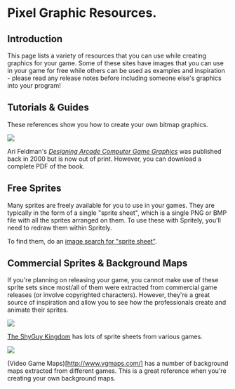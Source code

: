 # Pixel Graphic Resources.

## Introduction

This page lists a variety of resources that you can use while creating
graphics for your game. Some of these sites have images that you can use
in your game for free while others can be used as examples and
inspiration - please read any release notes before including someone
else's graphics into your program!

 
## Tutorials & Guides

These references show you how to create your own bitmap graphics.

![](http://garykac.github.io/spritely/images/bm_gfx_rsrc/feldman_arcade_graphics.png)

Ari Feldman's
*[Designing Arcade Computer Game Graphics](http://www.phatcode.net/res/269/files/dacgg.pdf)*
was published back in 2000 but is now out of print. However, you can download a
complete PDF of the book.

 
## Free Sprites

Many sprites are freely available for you to use in your
games. They are typically in the form of a single "sprite sheet", which is a
single PNG or BMP file with all the sprites arranged on them. To use these with
Spritely, you'll need to redraw them within Spritely.

To find them, do an [image search for "sprite sheet"](https://www.google.com/search?q=sprite+sheet).

## Commercial Sprites & Background Maps

If you're planning on releasing your game, you cannot make use of these sprite
sets since most/all of them were extracted from commercial game releases (or
involve copyrighted characters). However, they're a great source of inspiration
and allow you to see how the professionals create and animate their sprites.

![](http://garykac.github.io/spritely/images/bm_gfx_rsrc/shyguy_kingdom.png)

[The ShyGuy Kingdom](http://tsgk.captainn.net/) has lots of sprite sheets from various games.

![](http://garykac.github.io/spritely/images/bm_gfx_rsrc/vgmaps_mvdk2_6-1.png)

(Video Game Maps)[http://www.vgmaps.com/] has a number of background maps extracted from
different games. This is a great reference when you're creating your own background maps.
